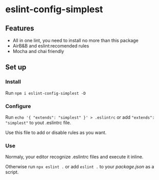 # eslint-config-simplest

## Features

- All in one lint, you need to install no more than this package
- AirB&B and eslint:recomended rules
- Mocha and chai friendly

## Set up

### Install

Run `npm i eslint-config-simplest -D`

### Configure

Run `echo '{ "extends": "simplest" }' > .eslintrc` or add `"extends": "simplest"` to yout .eslintrc file.

Use this file to add or disable rules as you want.

### Use

Normaly, your editor recognize .eslintrc files and execute it inline.

Otherwise run `npx eslint .` or add `eslint .` to your *package.json* as a script.
